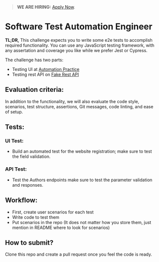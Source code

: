 > **WE ARE HIRING:** [Apply Now](https://www.knawat.com/career/).

# Software Test Automation Engineer

<strong>TL;DR,</strong> This challenge expects you to write some e2e tests to accomplish required functionality. You can use any JavaScript testing framework, with any assertation and coverage you like while we prefer Jest or Cypress.

The challenge has two parts:
- Testing UI at [Automation Practice](http://automationpractice.com/)
- Testing rest API on [Fake Rest API](https://fakerestapi.azurewebsites.net/)

## Evaluation criteria:

In addition to the functionality, we will also evaluate the code style, scenarios, test structure, assertions, Git messages, code linting, and ease of setup.

## Tests:

### UI Test:
- Build an automated test for the website registration; make sure to test the field validation.

### API Test:
- Test the Authors endpoints make sure to test the parameter validation and responses.

## Workflow:

- First, create user scenarios for each test
- Write code to test them
- Put scenarios in the repo (It does not matter how you store them, just mention in README where to look for scenarios)

## How to submit?

Clone this repo and create a pull request once you feel the code is ready.
